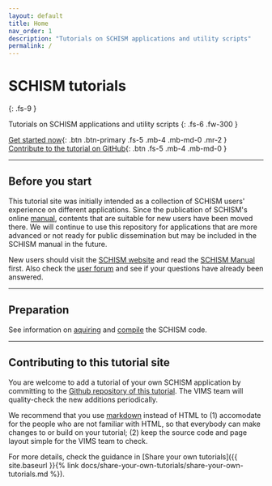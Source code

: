 ```yaml
---
layout: default
title: Home
nav_order: 1
description: "Tutorials on SCHISM applications and utility scripts"
permalink: /
---
```


# SCHISM tutorials
{: .fs-9 }

Tutorials on SCHISM applications and utility scripts
{: .fs-6 .fw-300 }

[Get started now](#preparation){: .btn .btn-primary .fs-5 .mb-4 .mb-md-0 .mr-2 } [Contribute to the tutorial on GitHub](https://github.com/feiye-vims/schism-tut){: .btn .fs-5 .mb-4 .mb-md-0 }

---

## Before you start
This tutorial site was initially intended as a collection of SCHISM users' experience on different applications.
Since the publication of SCHISM's online [manual](https://schism-dev.github.io/schism/master/index.html), contents that are suitable for new users have been moved there.
We will continue to use this repository for applications that are more advanced or not ready for public dissemination but may be included in the SCHISM manual in the future.

New users should visit the [SCHISM website](https://schism.wiki) and read the [SCHISM Manual](https://schism-dev.github.io/schism/master/index.html) first.
Also check the [user forum](http://ccrm.vims.edu/w/index.php/Main_Page) and see if your questions have already been answered.

---

## Preparation

See information on [aquiring](https://schism-dev.github.io/schism/master/getting-started/getting-sourcecode.html) and [compile](https://schism-dev.github.io/schism/master/getting-started/compilation.html) the SCHISM code.

---

## Contributing to this tutorial site

You are welcome to add a tutorial of your own SCHISM application by committing to the [Github repository of this tutorial](https://github.com/feiye-vims/schism-tut).
The VIMS team will quality-check the new additions periodically.

We recommend that you use [markdown](https://www.markdownguide.org/cheat-sheet/) instead of HTML to
(1) accomodate for the people who are not familiar with HTML, so that everybody can make changes to or build on your tutorial;
(2) keep the source code and page layout simple for the VIMS team to check.

For more details, check the guidance in [Share your own tutorials]({{ site.baseurl }}{% link docs/share-your-own-tutorials/share-your-own-tutorials.md %}).


